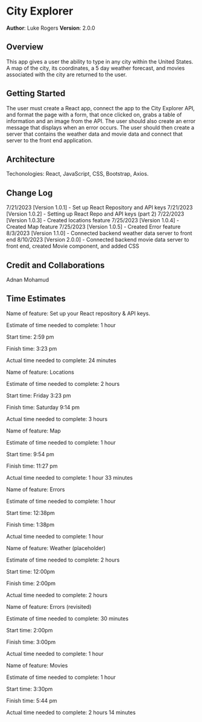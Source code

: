 # City Explorer

**Author**: Luke Rogers
**Version**: 2.0.0

## Overview

This app gives a user the ability to type in any city within the United States. A map of the city, its coordinates, a 5 day weather forecast, and movies associated with the city are returned to the user.

## Getting Started

The user must create a React app, connect the app to the City Explorer API, and format the page with a form, that once clicked on, grabs a table of information and an image from the API. The user should also create an error message that displays when an error occurs. The user should then create a server that contains the weather data and movie data and connect that server to the front end application.

## Architecture

Techonologies: React, JavaScript, CSS, Bootstrap, Axios.

## Change Log

7/21/2023 [Version 1.0.1] - Set up React Repository and API keys
7/21/2023 [Version 1.0.2] - Setting up React Repo and API keys (part 2)
7/22/2023 [Version 1.0.3] - Created locations feature
7/25/2023 [Version 1.0.4] - Created Map feature
7/25/2023 [Version 1.0.5] - Created Error feature
8/3/2023 [Version 1.1.0] - Connected backend weather data server to front end
8/10/2023 [Version 2.0.0] - Connected backend movie data server to front end, created Movie component, and added CSS

## Credit and Collaborations

Adnan Mohamud

## Time Estimates

Name of feature: Set up your React repository & API keys.

Estimate of time needed to complete: 1 hour

Start time: 2:59 pm

Finish time: 3:23 pm

Actual time needed to complete: 24 minutes

Name of feature: Locations

Estimate of time needed to complete: 2 hours

Start time: Friday 3:23 pm

Finish time: Saturday 9:14 pm

Actual time needed to complete: 3 hours

Name of feature: Map

Estimate of time needed to complete: 1 hour

Start time: 9:54 pm

Finish time: 11:27 pm

Actual time needed to complete: 1 hour 33 minutes

Name of feature: Errors

Estimate of time needed to complete: 1 hour

Start time: 12:38pm

Finish time: 1:38pm

Actual time needed to complete: 1 hour

Name of feature: Weather (placeholder)

Estimate of time needed to complete: 2 hours

Start time: 12:00pm

Finish time: 2:00pm

Actual time needed to complete: 2 hours

Name of feature: Errors (revisited)

Estimate of time needed to complete: 30 minutes

Start time: 2:00pm

Finish time: 3:00pm

Actual time needed to complete: 1 hour

Name of feature: Movies

Estimate of time needed to complete: 1 hour

Start time: 3:30pm

Finish time: 5:44 pm

Actual time needed to complete: 2 hours 14 minutes

